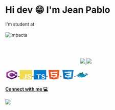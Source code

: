 # Hi dev 😁 I'm Jean Pablo

I'm student at
<br/><br/>
[<img align="left" alt="Impacta" src="https://www.impacta.edu.br/themes/wc_agenciar3/images/logo-new.png" width="300px">](https://www.impacta.edu.br)
<br/>
<br/>
<br/>

<div align="center">
  <br/>
<a href="https://github.com/cJeanPablo">
  <img height="180em" src="https://github-readme-stats.vercel.app/api?username=cjeanpablo&show_icons=true&theme=dark&include_all_commits=true&count_private=true"/>
  <img height="180em" src="https://github-readme-stats.vercel.app/api/top-langs/?username=cjeanpablo&layout=compact&theme=dark&include_all_commits=true&count_private=true"/>
</div>
  
  <div style="display: inline_block"><br>
  <img align="center" alt="Jean-Csharp" height="30" width="40" src="https://raw.githubusercontent.com/devicons/devicon/master/icons/csharp/csharp-original.svg">
  <img align="center" alt="Jean-Js" height="30" width="40" src="https://raw.githubusercontent.com/devicons/devicon/master/icons/javascript/javascript-plain.svg">
  <img align="center" alt="Jean-Ts" height="30" width="40" src="https://raw.githubusercontent.com/devicons/devicon/master/icons/typescript/typescript-plain.svg">
  <img align="center" alt="Jean-HTML" height="30" width="40" src="https://raw.githubusercontent.com/devicons/devicon/master/icons/html5/html5-original.svg">
  <img align="center" alt="Jean-CSS" height="30" width="40" src="https://raw.githubusercontent.com/devicons/devicon/master/icons/css3/css3-original.svg">
      <img align="center" alt="Jean-CSS" height="30" width="40" src="https://raw.githubusercontent.com/devicons/devicon/master/icons/docker/docker-original.svg">
  </div>
  
  #### Connect with me 💻
<div>
  <a href="https://www.linkedin.com/in/cjeanpablo/" target="_blank"><img src="https://img.shields.io/badge/LinkedIn-0077B5?style=for-the-badge&logo=linkedin&logoColor=white" target="_blank"></a>
</div>
